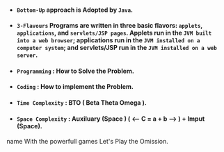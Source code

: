 ﻿- #### **`Bottom-Up`** approach is Adopted by `Java`.
- #### **`3-Flavours`** Programs are written in three basic flavors: `applets`, `applications`, and `servlets/JSP pages`. Applets run in the `JVM built into a web browser`; applications run in the `JVM installed on a computer system`; and servlets/JSP run in the `JVM installed on a web server`.
- #### **`Programming`** : How to Solve the Problem.
- #### **`Coding`** : How to implement the Problem.
- #### **`Time Complexity`** : BTO ( Beta Theta Omega ).
- #### **`Space Complexity`** : Auxiluary (Space ) ( <-- C = a + b --> ) + Imput (Space).

name With the powerfull games
Let's Play the Omission.